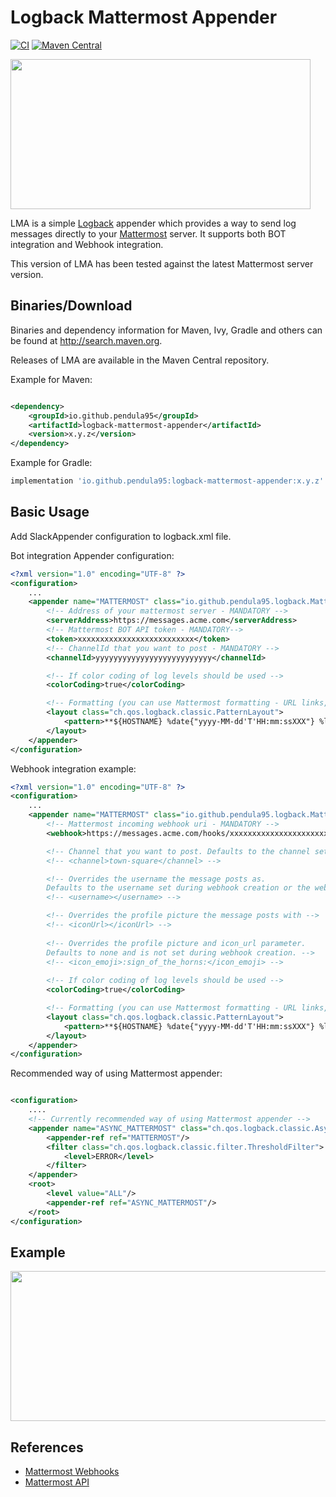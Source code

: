 # Logback Mattermost Appender

[![CI](https://github.com/pendula95/logback-mattermost-appender/actions/workflows/maven-build.yml/badge.svg)](https://github.com/pendula95/logback-mattermost-appender/actions/workflows/maven-build.yml)
[![Maven Central](https://maven-badges.sml.io/sonatype-central/io.github.pendula95/logback-mattermost-appender/badge.svg)](https://maven-badges.sml.io/sonatype-central/io.github.pendula95/logback-mattermost-appender)

<img src="https://repository-images.githubusercontent.com/538599152/f83f0ed4-ec4b-420a-878e-e1003196d4cf" width="480" height="240"> 

LMA is a simple [Logback](https://logback.qos.ch/) appender which provides a way to send log messages directly to
your [Mattermost](https://mattermost.com/) server. It supports both BOT integration and Webhook integration.

This version of LMA has been tested against the latest Mattermost server version.

Binaries/Download
----------------
Binaries and dependency information for Maven, Ivy, Gradle and others can be found at http://search.maven.org.

Releases of LMA are available in the Maven Central repository.

Example for Maven:

```xml

<dependency>
    <groupId>io.github.pendula95</groupId>
    <artifactId>logback-mattermost-appender</artifactId>
    <version>x.y.z</version>
</dependency>
```

Example for Gradle:

```groovy
implementation 'io.github.pendula95:logback-mattermost-appender:x.y.z'
```

Basic Usage
-----------
Add SlackAppender configuration to logback.xml file.

Bot integration Appender configuration:

```xml
<?xml version="1.0" encoding="UTF-8" ?>
<configuration>
    ...
    <appender name="MATTERMOST" class="io.github.pendula95.logback.MattermostAppender">
        <!-- Address of your mattermost server - MANDATORY -->
        <serverAddress>https://messages.acme.com</serverAddress>
        <!-- Mattermost BOT API token - MANDATORY-->
        <token>xxxxxxxxxxxxxxxxxxxxxxxxxx</token>
        <!-- ChannelId that you want to post - MANDATORY -->
        <channelId>yyyyyyyyyyyyyyyyyyyyyyyyyy</channelId>

        <!-- If color coding of log levels should be used -->
        <colorCoding>true</colorCoding>

        <!-- Formatting (you can use Mattermost formatting - URL links, code formatting, etc.) -->
        <layout class="ch.qos.logback.classic.PatternLayout">
            <pattern>**${HOSTNAME} %date{"yyyy-MM-dd'T'HH:mm:ssXXX"} %logger{128}** %n%msg%n</pattern>
        </layout>
    </appender>
</configuration>
```

Webhook integration example:

```xml
<?xml version="1.0" encoding="UTF-8" ?>
<configuration>
    ...
    <appender name="MATTERMOST" class="io.github.pendula95.logback.MattermostAppender">
        <!-- Mattermost incoming webhook uri - MANDATORY -->
        <webhook>https://messages.acme.com/hooks/xxxxxxxxxxxxxxxxxxxxxxxxxx</webhook>

        <!-- Channel that you want to post. Defaults to the channel set during webhook creation. -->
        <!-- <channel>town-square</channel> -->

        <!-- Overrides the username the message posts as. 
        Defaults to the username set during webhook creation or the webhook creator’s username if the former was not set. -->
        <!-- <username></username> -->

        <!-- Overrides the profile picture the message posts with -->
        <!-- <iconUrl></iconUrl> -->
        
        <!-- Overrides the profile picture and icon_url parameter.
        Defaults to none and is not set during webhook creation. -->
        <!-- <icon_emoji>:sign_of_the_horns:</icon_emoji> -->
        
        <!-- If color coding of log levels should be used -->
        <colorCoding>true</colorCoding>

        <!-- Formatting (you can use Mattermost formatting - URL links, code formatting, etc.) -->
        <layout class="ch.qos.logback.classic.PatternLayout">
            <pattern>**${HOSTNAME} %date{"yyyy-MM-dd'T'HH:mm:ssXXX"} %logger{128}** %n%msg%n</pattern>
        </layout>
    </appender>
</configuration>
```

Recommended way of using Mattermost appender:

```xml

<configuration>
    ....
    <!-- Currently recommended way of using Mattermost appender -->
    <appender name="ASYNC_MATTERMOST" class="ch.qos.logback.classic.AsyncAppender">
        <appender-ref ref="MATTERMOST"/>
        <filter class="ch.qos.logback.classic.filter.ThresholdFilter">
            <level>ERROR</level>
        </filter>
    </appender>
    <root>
        <level value="ALL"/>
        <appender-ref ref="ASYNC_MATTERMOST"/>
    </root>
</configuration>
```

Example
-------
<img src="https://lazarbulic.com/lma_example.png" width="810" height="240">

References
----------
* [Mattermost Webhooks](https://developers.mattermost.com/integrate/webhooks/incoming/)
* [Mattermost API](https://api.mattermost.com/)
